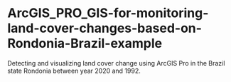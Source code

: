# ArcGIS_PRO_GIS-for-monitoring-land-cover-changes-based-on-Rondonia-Brazil-example
Detecting and visualizing land cover change using ArcGIS Pro in the Brazil state Rondonia between year 2020 and 1992. 
